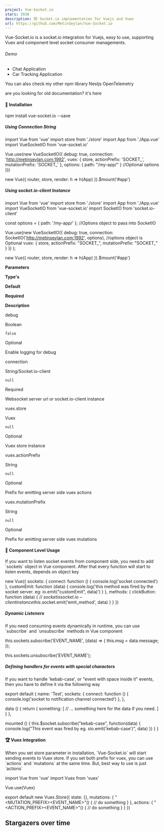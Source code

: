 ```yaml
---
project: Vue-Socket.io
stars: 3938
description: 😻 Socket.io implementation for Vuejs and Vuex
url: https://github.com/MetinSeylan/Vue-Socket.io
---
```


Vue-Socket.io is a socket.io integration for Vuejs, easy to use, supporting Vuex and component level socket consumer managements.

###### Demo

-   Chat Application
-   Car Tracking Application

You can also check my other npm library Nestjs OpenTelemetry

are you looking for old documentation? it's here

#### 🚀 Installation

npm install vue-socket.io --save

##### Using Connection String

import Vue from 'vue'
import store from './store'
import App from './App.vue'
import VueSocketIO from 'vue-socket.io'

Vue.use(new VueSocketIO({
    debug: true,
    connection: 'http://metinseylan.com:1992',
    vuex: {
        store,
        actionPrefix: 'SOCKET\_',
        mutationPrefix: 'SOCKET\_'
    },
    options: { path: "/my-app/" } //Optional options
}))

new Vue({
    router,
    store,
    render: h \=> h(App)
}).$mount('#app')

##### Using socket.io-client Instance

import Vue from 'vue'
import store from './store'
import App from './App.vue'
import VueSocketIO from 'vue-socket.io'
import SocketIO from 'socket.io-client'

const options \= { path: '/my-app/' }; //Options object to pass into SocketIO

Vue.use(new VueSocketIO({
    debug: true,
    connection: SocketIO('http://metinseylan.com:1992', options), //options object is Optional
    vuex: {
      store,
      actionPrefix: "SOCKET\_",
      mutationPrefix: "SOCKET\_"
    }
  })
);

new Vue({
    router,
    store,
    render: h \=> h(App)
}).$mount('#app')

**Parameters**

**Type's**

**Default**

**Required**

**Description**

debug

Boolean

`false`

Optional

Enable logging for debug

connection

String/Socket.io-client

`null`

Required

Websocket server url or socket.io-client instance

vuex.store

Vuex

`null`

Optional

Vuex store instance

vuex.actionPrefix

String

`null`

Optional

Prefix for emitting server side vuex actions

vuex.mutationPrefix

String

`null`

Optional

Prefix for emitting server side vuex mutations

#### 🌈 Component Level Usage

If you want to listen socket events from component side, you need to add \`sockets\` object in Vue component. After that every function will start to listen events, depends on object key

new Vue({
    sockets: {
        connect: function () {
            console.log('socket connected')
        },
        customEmit: function (data) {
            console.log('this method was fired by the socket server. eg: io.emit("customEmit", data)')
        }
    },
    methods: {
        clickButton: function (data) {
            // $socket is socket.io-client instance
            this.$socket.emit('emit\_method', data)
        }
    }
})

##### Dynamic Listeners

If you need consuming events dynamically in runtime, you can use \`subscribe\` and \`unsubscribe\` methods in Vue component

this.sockets.subscribe('EVENT\_NAME', (data) \=> {
    this.msg \= data.message;
});

this.sockets.unsubscribe('EVENT\_NAME');

##### Defining handlers for events with special characters

If you want to handle 'kebab-case', or "event with space inside it" events, then you have to define it via the following way

export default {
  name: 'Test',
  sockets: {
    connect: function () {
      console.log('socket to notification channel connected')
    },
  },

  data () {
    return {
      something: \[
         // ... something here for the data if you need.
      \]
    }
  },

  mounted () {
    this.$socket.subscribe("kebab-case", function(data) {
        console.log("This event was fired by eg. sio.emit('kebab-case')", data)
    })
  }
}

#### 🏆 Vuex Integration

When you set store parameter in installation, \`Vue-Socket.io\` will start sending events to Vuex store. If you set both prefix for vuex, you can use \`actions\` and \`mutations\` at the same time. But, best way to use is just \`actions\`

import Vue from 'vue'
import Vuex from 'vuex'

Vue.use(Vuex)

export default new Vuex.Store({
    state: {},
    mutations: {
        "<MUTATION\_PREFIX><EVENT\_NAME>"() {
            // do something
        }
    },
    actions: {
        "<ACTION\_PREFIX><EVENT\_NAME>"() {
            // do something
        }
    }
})

Stargazers over time
--------------------
